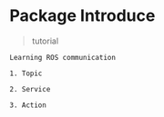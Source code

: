 # Package Introduce

> tutorial
```
Learning ROS communication

1. Topic

2. Service

3. Action

```